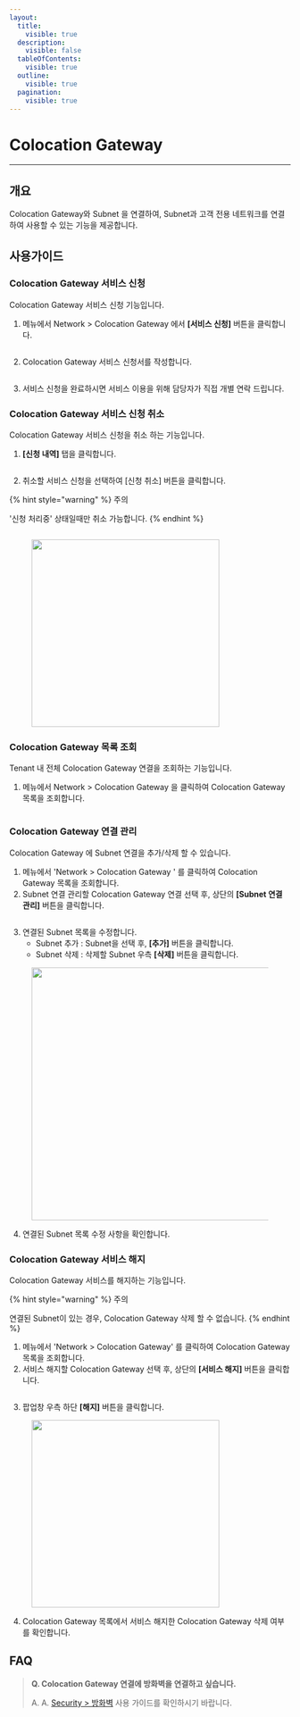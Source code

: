 ```yaml
---
layout:
  title:
    visible: true
  description:
    visible: false
  tableOfContents:
    visible: true
  outline:
    visible: true
  pagination:
    visible: true
---
```


# Colocation Gateway

***

## 개요

Colocation Gateway와 Subnet 을 연결하여, Subnet과 고객 전용 네트워크를 연결하여 사용할 수 있는 기능을 제공합니다.

## 사용가이드

### Colocation Gateway **서비스 신청**

Colocation Gateway 서비스 신청 기능입니다.

1. 메뉴에서 Network > Colocation Gateway 에서 **\[서비스 신청]** 버튼을 클릭합니다.

<figure><img src="../.gitbook/assets/image (590).png" alt=""><figcaption></figcaption></figure>

2. Colocation Gateway 서비스 신청서를 작성합니다.

<figure><img src="../.gitbook/assets/image (591).png" alt=""><figcaption></figcaption></figure>

3. 서비스 신청을 완료하시면 서비스 이용을 위해 담당자가 직접 개별 연락 드립니다.

### Colocation Gateway **서비스 신청 취소**

Colocation Gateway 서비스 신청을 취소 하는 기능입니다.

1. **\[신청 내역]** 탭을 클릭합니다.

<figure><img src="../.gitbook/assets/image (592).png" alt=""><figcaption></figcaption></figure>

2. 취소할 서비스 신청을 선택하여 \[신청 취소] 버튼을 클릭합니다.

{% hint style="warning" %}
주의

'신청 처리중' 상태일때만 취소 가능합니다.&#x20;
{% endhint %}

<figure><img src="../.gitbook/assets/image (593).png" alt=""><figcaption></figcaption></figure>

<figure><img src="../.gitbook/assets/image (594).png" alt="" width="336"><figcaption></figcaption></figure>



### Colocation Gateway 목록 조회

Tenant 내 전체 Colocation Gateway 연결을 조회하는 기능입니다.

1. 메뉴에서 Network > Colocation Gateway 을 클릭하여 Colocation Gateway 목록을 조회합니다.

<figure><img src="../.gitbook/assets/image (595).png" alt=""><figcaption></figcaption></figure>

### Colocation Gateway 연결 관리

Colocation Gateway 에 Subnet 연결을 추가/삭제 할 수 있습니다.

1. 메뉴에서 'Network > Colocation Gateway ' 를 클릭하여 Colocation Gateway 목록을 조회합니다.
2. Subnet 연결 관리할 Colocation Gateway 연결 선택 후, 상단의 **\[Subnet 연결 관리]** 버튼을 클릭합니다.

<figure><img src="../.gitbook/assets/image (596).png" alt=""><figcaption></figcaption></figure>

3. 연결된 Subnet 목록을 수정합니다.
   * Subnet 추가 : Subnet을 선택 후, **\[추가]** 버튼을 클릭합니다.
   * Subnet 삭제 : 삭제할 Subnet 우측 **\[삭제]** 버튼을 클릭합니다.

<figure><img src="../.gitbook/assets/image (597).png" alt="" width="453"><figcaption></figcaption></figure>

4. 연결된 Subnet 목록 수정 사항을 확인합니다.

### Colocation Gateway 서비스 해지

Colocation Gateway 서비스를 해지하는 기능입니다.



{% hint style="warning" %}
주의

연결된 Subnet이 있는 경우,  Colocation Gateway 삭제 할 수 없습니다.
{% endhint %}

1. 메뉴에서 'Network > Colocation Gateway' 를 클릭하여 Colocation Gateway 목록을 조회합니다.
2. 서비스 해지할 Colocation Gateway 선택 후, 상단의 **\[서비스 해지]** 버튼을 클릭합니다.

<figure><img src="../.gitbook/assets/image (598).png" alt=""><figcaption></figcaption></figure>

3. 팝업창 우측 하단 **\[해지]** 버튼을 클릭합니다.

<figure><img src="../.gitbook/assets/image (599).png" alt="" width="336"><figcaption></figcaption></figure>

4. Colocation Gateway 목록에서 서비스 해지한 Colocation Gateway 삭제 여부를 확인합니다.

## FAQ

> **Q. Colocation Gateway 연결에 방화벽을 연결하고 싶습니다.**
>
> A. A. [Security > 방화벽](../nfv/firewall.md) 사용 가이드를 확인하시기 바랍니다.
